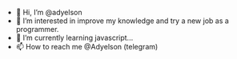 - 👋 Hi, I’m @adyelson
- 👀 I’m interested in improve my knowledge and try a new job as a programmer.
- 🌱 I’m currently learning javascript...
- 📫 How to reach me @Adyelson (telegram)

<!---
adyelson/adyelson is a ✨ special ✨ repository because its `README.md` (this file) appears on your GitHub profile.
You can click the Preview link to take a look at your changes.
--->
